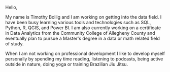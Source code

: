 Hello,

My name is Timothy Bollig and I am working on getting into the data field.  I have been busy learning various tools and technologies such as SQL, Python, R, QGIS, and Power BI.  I am also currently working on a certificate in Data Analytics from the Community College of Allegheny County and eventually plan to pursue a Master's degree in a data or math related field of study.

When I am not working on professional development I like to develop myself personally by spending my time reading, listening to podcasts, being active outside in nature, doing yoga or training Brazilian Jiu Jitsu.

<!---
tboll05/tboll05 is a ✨ special ✨ repository because its `README.md` (this file) appears on your GitHub profile.
You can click the Preview link to take a look at your changes.
--->
